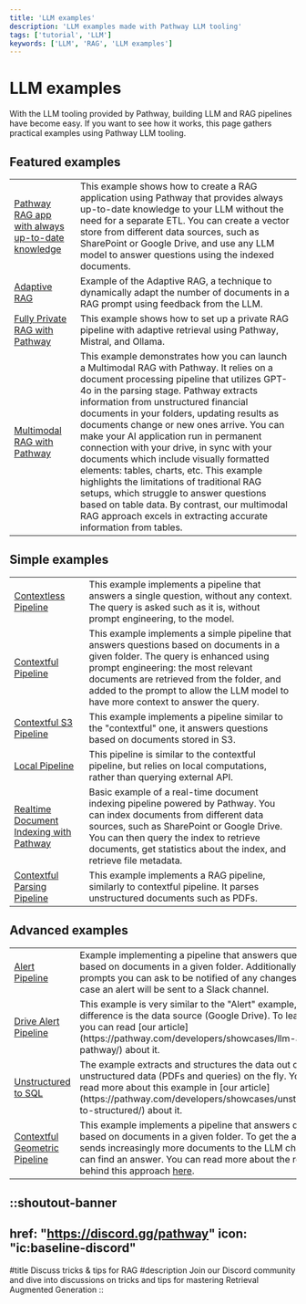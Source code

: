 ```yaml
---
title: 'LLM examples'
description: 'LLM examples made with Pathway LLM tooling'
tags: ['tutorial', 'LLM']
keywords: ['LLM', 'RAG', 'LLM examples']
---
```


# LLM examples

With the LLM tooling provided by Pathway, building LLM and RAG pipelines have become easy.
If you want to see how it works, this page gathers practical examples using Pathway LLM tooling.

## Featured examples

<table class="w-full">
    <tbody>
        <tr>
            <td class="text-center">
                <a href="https://github.com/pathwaycom/llm-app/tree/main/examples/pipelines/demo-question-answering">Pathway RAG app with always up-to-date knowledge</a>
            </td>
            <td class="text-center">
                This example shows how to create a RAG application using Pathway that provides always up-to-date knowledge to your LLM without the need for a separate ETL.
                You can create a vector store from different data sources, such as SharePoint or Google Drive, and use any LLM model to answer questions using the indexed documents.
            </td>
        </tr>
        <tr>
            <td class="text-center">
                <a href="https://github.com/pathwaycom/llm-app/tree/main/examples/pipelines/adaptive-rag">Adaptive RAG</a>
            </td>
            <td class="text-center">
                Example of the Adaptive RAG, a technique to dynamically adapt the number of documents in a RAG prompt using feedback from the LLM.
            </td>
        </tr>
        <tr>
            <td class="text-center">
                <a href="https://github.com/pathwaycom/llm-app/tree/main/examples/pipelines/private-rag">Fully Private RAG with Pathway</a>
            </td>
            <td class="text-center">
                This example shows how to set up a private RAG pipeline with adaptive retrieval using Pathway, Mistral, and Ollama.
            </td>
        </tr>
        <tr>
            <td class="text-center">
                <a href="https://github.com/pathwaycom/llm-app/tree/main/examples/pipelines/gpt_4o_multimodal_rag">Multimodal RAG with Pathway</a>
            </td>
            <td class="text-center">
                This example demonstrates how you can launch a Multimodal RAG with Pathway. It relies on a document processing pipeline that utilizes GPT-4o in the parsing stage. Pathway extracts information from unstructured financial documents in your folders, updating results as documents change or new ones arrive. You can make your AI application run in permanent connection with your drive, in sync with your documents which include visually formatted elements: tables, charts, etc.
                This example highlights the limitations of traditional RAG setups, which struggle to answer questions based on table data. By contrast, our multimodal RAG approach excels in extracting accurate information from tables.
            </td>
        </tr>
    </tbody>
</table>

## Simple examples

<table class="w-full">
    <!-- <thead>
        <tr>
            <th class="text-center">Name</th>
            <th class="text-center">Description</th>
        </tr>
    </thead> -->
    <tbody>
        <tr>
            <td class="text-center">
                <a href="https://github.com/pathwaycom/llm-app/tree/main/examples/pipelines/contextless">Contextless Pipeline</a>
            </td>
            <td class="text-center">
                This example implements a pipeline that answers a single question, without any context.
                The query is asked such as it is, without prompt engineering, to the model.
            </td>
        </tr>
        <tr>
            <td class="text-center">
                <a href="https://github.com/pathwaycom/llm-app/tree/main/examples/pipelines/contextful">Contextful Pipeline</a>
            </td>
            <td class="text-center">
                This example implements a simple pipeline that answers questions based on documents in a given folder.
                The query is enhanced using prompt engineering: the most relevant documents are retrieved from the folder, and added to the prompt to allow the LLM model to have more context to answer the query.
            </td>
        </tr>
        <tr>
            <td class="text-center">
                <a href="https://github.com/pathwaycom/llm-app/tree/main/examples/pipelines/contextful_s3">Contextful S3 Pipeline</a>
            </td>
            <td class="text-center">
                This example implements a pipeline similar to the "contextful" one, it answers questions based on documents stored in S3.
            </td>
        </tr>
        <tr>
            <td class="text-center">
                <a href="https://github.com/pathwaycom/llm-app/tree/main/examples/pipelines/local">Local Pipeline</a>
            </td>
            <td class="text-center">
                This pipeline is similar to the contextful pipeline, but relies on local computations, rather than querying external API.
            </td>
        </tr>
        <tr>
            <td class="text-center">
                <a href="https://github.com/pathwaycom/llm-app/tree/main/examples/pipelines/demo-document-indexing">Realtime Document Indexing with Pathway</a>
            </td>
            <td class="text-center">
                Basic example of a real-time document indexing pipeline powered by Pathway. You can index documents from different data sources, such as SharePoint or Google Drive. You can then query the index to retrieve documents, get statistics about the index, and retrieve file metadata.
            </td>
        </tr>
        <tr>
            <td class="text-center">
                <a href="https://github.com/pathwaycom/llm-app/tree/main/examples/pipelines/unstructured">Contextful Parsing Pipeline</a>
            </td>
            <td class="text-center">
                This example implements a RAG pipeline, similarly to contextful pipeline. It parses unstructured documents such as PDFs.
            </td>
        </tr>
    </tbody>
</table>

## Advanced examples


<table class="w-full">
    <tbody>
        <tr>
            <td class="text-center">
                <a href="https://github.com/pathwaycom/llm-app/tree/main/examples/pipelines/alert">Alert Pipeline</a>
            </td>
            <td class="text-center">
                Example implementing a pipeline that answers questions based on documents in a given folder. Additionally, in your prompts you can ask to be notified of any changes - in such case an alert will be sent to a Slack channel.
            </td>
        </tr>
        <tr>
            <td class="text-center">
                <a href="https://github.com/pathwaycom/llm-app/tree/main/examples/pipelines/drive_alert">Drive Alert Pipeline</a>
            </td>
            <td class="text-center">
                This example is very similar to the "Alert" example, the only difference is the data source (Google Drive).
                To learn more, you can read [our article](https://pathway.com/developers/showcases/llm-alert-pathway/) about it.
            </td>
        </tr>
        <tr>
            <td class="text-center">
                <a href="https://github.com/pathwaycom/llm-app/tree/main/examples/pipelines/unstructured_to_sql_on_the_fly">Unstructured to SQL</a>
            </td>
            <td class="text-center">
                The example extracts and structures the data out of unstructured data (PDFs and queries) on the fly.
                You can read more about this example in [our article](https://pathway.com/developers/showcases/unstructured-to-structured/) about it.
            </td>
        </tr>
        <tr>
            <td class="text-center">
                <a href="https://github.com/pathwaycom/llm-app/tree/main/examples/pipelines/contextful_geometric">Contextful Geometric Pipeline</a>
            </td>
            <td class="text-center">
                This example implements a pipeline that answers questions based on documents in a given folder. To get the answer it sends increasingly more documents to the LLM chat until it can find an answer. You can read more about the reasoning behind this approach <a href="https://pathway.com/developers/showcases/adaptive-rag">here</a>.
            </td>
        </tr>
    </tbody>
</table>



::shoutout-banner
---
href: "https://discord.gg/pathway"
icon: "ic:baseline-discord"
---
#title
Discuss tricks & tips for RAG
#description
Join our Discord community and dive into discussions on tricks and tips for mastering Retrieval Augmented Generation
::
